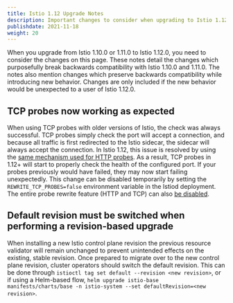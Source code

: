 ```yaml
---
title: Istio 1.12 Upgrade Notes
description: Important changes to consider when upgrading to Istio 1.12.0.
publishdate: 2021-11-18
weight: 20
---
```


When you upgrade from Istio 1.10.0 or 1.11.0 to Istio 1.12.0, you need to consider the changes on this page.
These notes detail the changes which purposefully break backwards compatibility with Istio 1.10.0 and 1.11.0.
The notes also mention changes which preserve backwards compatibility while introducing new behavior.
Changes are only included if the new behavior would be unexpected to a user of Istio 1.12.0.

## TCP probes now working as expected

When using TCP probes with older versions of Istio, the check was always successful. TCP probes simply check the port will accept a connection, and because all traffic is first redirected to the Istio sidecar, the sidecar will always accept the connection.
In Istio 1.12, this issue is resolved by using the [same mechanism used for HTTP probes](/pt-br/docs/ops/configuration/mesh/app-health-check/).
As a result, TCP probes in 1.12+ will start to properly check the health of the configured port. If your probes previously would have failed, they may now start failing unexpectedly.
This change can be disabled temporarily by setting the `REWRITE_TCP_PROBES=false` environment variable in the Istiod deployment. The entire probe rewrite feature (HTTP and TCP) can also [be disabled](/pt-br/docs/ops/configuration/mesh/app-health-check/#liveness-and-readiness-probes-using-the-http-request-approach).

## Default revision must be switched when performing a revision-based upgrade

When installing a new Istio control plane revision the previous resource validator will remain unchanged to prevent
unintended effects on the existing, stable revision. Once prepared to migrate over to the new control plane revision,
cluster operators should switch the default revision. This can be done through `istioctl tag set default --revision <new revision>`,
or if using a Helm-based flow, `helm upgrade istio-base manifests/charts/base -n istio-system --set defaultRevision=<new revision>`.
